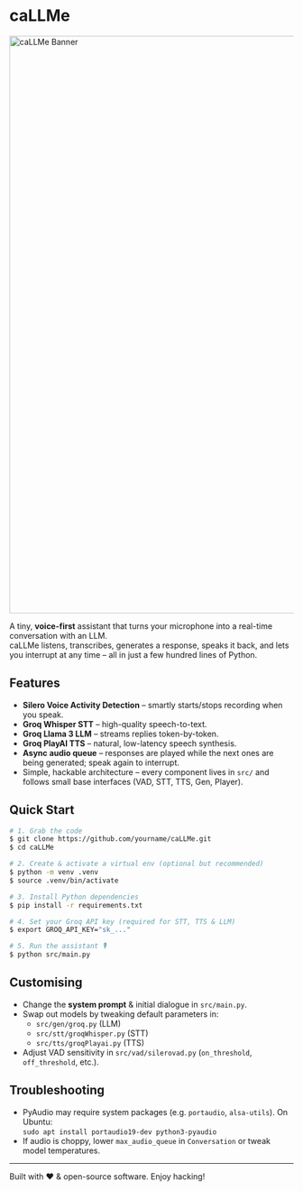 # caLLMe
<img width="1536" height="1024" alt="caLLMe Banner" src="https://github.com/user-attachments/assets/a22ddafd-a336-495f-a360-e7b5b65d4530" />

A tiny, **voice-first** assistant that turns your microphone into a real-time conversation with an LLM.  
caLLMe listens, transcribes, generates a response, speaks it back, and lets you interrupt at any time – all in just a few hundred lines of Python.

## Features

* **Silero Voice Activity Detection** – smartly starts/stops recording when you speak.
* **Groq Whisper STT** – high-quality speech-to-text.
* **Groq Llama 3 LLM** – streams replies token-by-token.
* **Groq PlayAI TTS** – natural, low-latency speech synthesis.
* **Async audio queue** – responses are played while the next ones are being generated; speak again to interrupt.
* Simple, hackable architecture – every component lives in `src/` and follows small base interfaces (VAD, STT, TTS, Gen, Player).

## Quick Start

```bash
# 1. Grab the code
$ git clone https://github.com/yourname/caLLMe.git
$ cd caLLMe

# 2. Create & activate a virtual env (optional but recommended)
$ python -m venv .venv
$ source .venv/bin/activate

# 3. Install Python dependencies
$ pip install -r requirements.txt

# 4. Set your Groq API key (required for STT, TTS & LLM)
$ export GROQ_API_KEY="sk_..."

# 5. Run the assistant 🎙️
$ python src/main.py
```

## Customising

* Change the **system prompt** & initial dialogue in `src/main.py`.
* Swap out models by tweaking default parameters in:
  * `src/gen/groq.py` (LLM)
  * `src/stt/groqWhisper.py` (STT)
  * `src/tts/groqPlayai.py` (TTS)
* Adjust VAD sensitivity in `src/vad/silerovad.py` (`on_threshold`, `off_threshold`, etc.).

## Troubleshooting

* PyAudio may require system packages (e.g. `portaudio`, `alsa-utils`). On Ubuntu:  
  `sudo apt install portaudio19-dev python3-pyaudio`
* If audio is choppy, lower `max_audio_queue` in `Conversation` or tweak model temperatures.

---

Built with ❤️ & open-source software. Enjoy hacking! 
